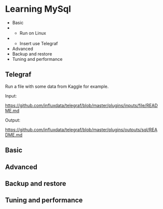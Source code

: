 # Learning MySql

* Basic
* * Run on Linux
* * Insert use Telegraf
* Advanced
* Backup and restore
* Tuning and performance


## Telegraf

Run a file with some data from Kaggle for example.

Input:

https://github.com/influxdata/telegraf/blob/master/plugins/inputs/file/README.md

Output:

https://github.com/influxdata/telegraf/blob/master/plugins/outputs/sql/README.md


## Basic

## Advanced

## Backup and restore

## Tuning and performance

